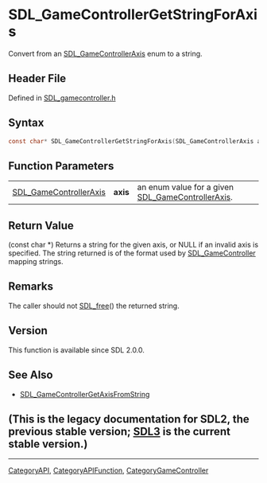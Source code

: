 # SDL_GameControllerGetStringForAxis

Convert from an [SDL_GameControllerAxis](SDL_GameControllerAxis) enum to a string.

## Header File

Defined in [SDL_gamecontroller.h](https://github.com/libsdl-org/SDL/blob/SDL2/include/SDL_gamecontroller.h)

## Syntax

```c
const char* SDL_GameControllerGetStringForAxis(SDL_GameControllerAxis axis);
```

## Function Parameters

|                                                  |          |                                                                             |
| ------------------------------------------------ | -------- | --------------------------------------------------------------------------- |
| [SDL_GameControllerAxis](SDL_GameControllerAxis) | **axis** | an enum value for a given [SDL_GameControllerAxis](SDL_GameControllerAxis). |

## Return Value

(const char *) Returns a string for the given axis, or NULL if an invalid
axis is specified. The string returned is of the format used by
[SDL_GameController](SDL_GameController) mapping strings.

## Remarks

The caller should not [SDL_free](SDL_free)() the returned string.

## Version

This function is available since SDL 2.0.0.

## See Also

- [SDL_GameControllerGetAxisFromString](SDL_GameControllerGetAxisFromString)


## (This is the legacy documentation for SDL2, the previous stable version; [SDL3](https://wiki.libsdl.org/SDL3/) is the current stable version.)



----
[CategoryAPI](CategoryAPI), [CategoryAPIFunction](CategoryAPIFunction), [CategoryGameController](CategoryGameController)

